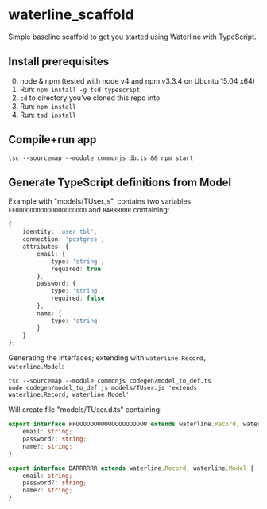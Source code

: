 waterline_scaffold
==================

Simple baseline scaffold to get you started using Waterline with TypeScript.


## Install prerequisites

  0. node & npm (tested with node v4 and npm v3.3.4 on Ubuntu 15.04 x64)
  1. Run: `npm install -g tsd typescript`
  2. `cd` to directory you've cloned this repo into
  3. Run: `npm install`
  4. Run: `tsd install`

## Compile+run app

    tsc --sourcemap --module commonjs db.ts && npm start

## Generate TypeScript definitions from Model
Example with "models/TUser.js", contains two variables `FFOOOOOOOOOOOOOOOOOOOO` and `BARRRRRR` containing:

```typescript
{
    identity: 'user_tbl',
    connection: 'postgres',
    attributes: {
        email: {
            type: 'string',
            required: true
        },
        password: {
            type: 'string',
            required: false
        },
        name: {
            type: 'string'
        }
    }
};
```

Generating the interfaces; extending with `waterline.Record, waterline.Model`:

    tsc --sourcemap --module commonjs codegen/model_to_def.ts
    node codegen/model_to_def.js models/TUser.js 'extends waterline.Record, waterline.Model'

Will create file "models/TUser.d.ts" containing:

```typescript
export interface FFOOOOOOOOOOOOOOOOOOOO extends waterline.Record, waterline.Model {
    email: string;
    password?: string;
    name?: string;
}

export interface BARRRRRR extends waterline.Record, waterline.Model {
    email: string;
    password?: string;
    name?: string;
}
```

